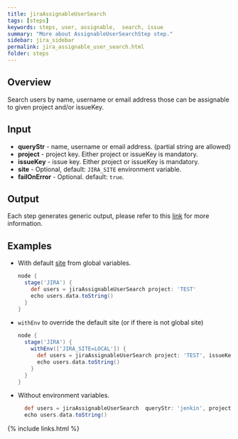 ```yaml
---
title: jiraAssignableUserSearch
tags: [steps]
keywords: steps, user, assignable,  search, issue
summary: "More about AssignableUserSearchStep step."
sidebar: jira_sidebar
permalink: jira_assignable_user_search.html
folder: steps
---
```


## Overview

Search users by name, username or email address those can be assignable to given project and/or issueKey.

## Input

* **queryStr** - name, username or email address. (partial string are allowed)
* **project** - project key. Either project or issueKey is mandatory.
* **issueKey** - issue key. Either project or issueKey is mandatory.
* **site** - Optional, default: `JIRA_SITE` environment variable.
* **failOnError** - Optional. default: `true`.

## Output

Each step generates generic output, please refer to this [link](config.html#common-response--error-handling) for more information.

## Examples

* With default [site](config#environment-variables) from global variables.

  ```groovy
  node {
    stage('JIRA') {
      def users = jiraAssignableUserSearch project: 'TEST'
      echo users.data.toString()
    }
  }
  ```
* `withEnv` to override the default site (or if there is not global site)

  ```groovy
  node {
    stage('JIRA') {
      withEnv(['JIRA_SITE=LOCAL']) {
        def users = jiraAssignableUserSearch project: 'TEST', issueKey: 'TEST-01'
        echo users.data.toString()
      }
    }
  }
  ```
* Without environment variables.

  ```groovy
    def users = jiraAssignableUserSearch  queryStr: 'jenkin', project: 'TEST', site: 'LOCAL', failOnError: true
    echo users.data.toString()
  ```

{% include links.html %}
